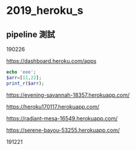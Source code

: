 # 2019_heroku_s
## pipeline 測試
190226

https://dashboard.heroku.com/apps

```php
echo 'eee';
$arr=[11,22];
print_r($arr);
```

https://evening-savannah-18357.herokuapp.com/

https://heroku170117.herokuapp.com/

https://radiant-mesa-16549.herokuapp.com/

https://serene-bayou-53255.herokuapp.com/



191221
